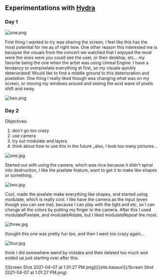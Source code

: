 ## Experimentations with [Hydra](http://hydra.ojack.xyz)

### Day 1

![one.png]({{site.baseurl}}/one.png)

First thing I wanted to try was sharing the screen, I feel like this has the most potential for me as of right now. One other reason this interested me is becayse the visuals from the concert we watched that I enjoyed the most were the ones were you could see the user, or their desktop, etc... my favorite being the one when the artist was using Unreal Engine. I have a tendancy to overpixelate everything at first, so my visuals quickly deteriorated! Would like to find a middle ground to this deterioration and pixelation. One thing I really liked though was changing what was on my screen, or moving my windows around and seeing the acid wave of pixels shift and sway.

![two.png]({{site.baseurl}}/two.png)

### Day 2

Objectives: 
1. don't go too crazy
1. use camera
1. try out modulate and layers
1. think about how to use this in the future
_also, I took too many pictures...

![one.jpg]({{site.baseurl}}/one.jpg)

Started out with using the camera, which was nice because it didn't spiral into destruction, I like the pixelate feature, want to get it to make like shapes or something.

![two.jpg]({{site.baseurl}}/two.jpg)

Cool, made the pixelate make everything like shapes, and started using modulate, which is really cool. I like have the camera as the input (even though you can see me), because I can play with the light and etc, so I can change all the colors by putting my finger to the camera. After this I used modulatePixelate, and modulateRotate, but I liked modulateRepeat the most. 

![three.jpg]({{site.baseurl}}/three.jpg)

thought this one was pretty fun too, and then I went too crazy again...

![four.jpg]({{site.baseurl}}/four.jpg)

think I did somewhere weird by mistake and then deleted too much and ended up just starting over after this.

![Screen Shot 2021-04-07 at 1.01.27 PM.png]({{site.baseurl}}/Screen Shot 2021-04-07 at 1.01.27 PM.png)






